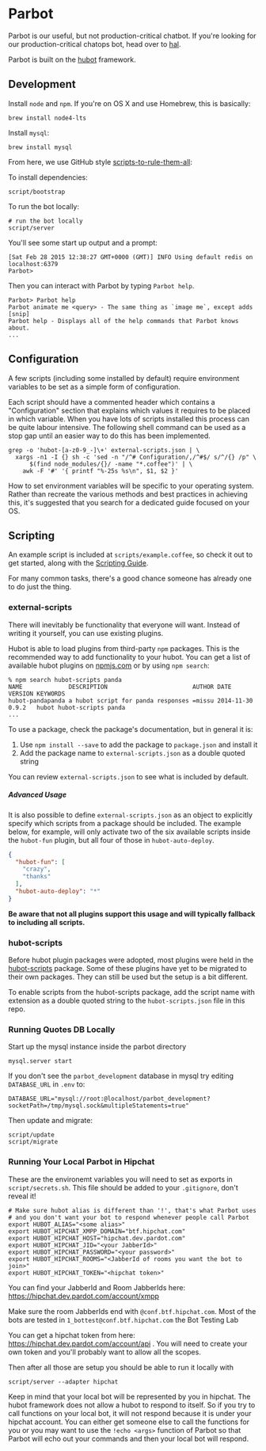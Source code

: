 # Parbot

Parbot is our useful, but not production-critical chatbot. If you're looking for
our production-critical chatops bot, head over to
[hal](https://git.dev.pardot.com/Pardot/hal).

Parbot is built on the [hubot](http://hubot.github.com) framework.

## Development

Install `node` and `npm`. If you're on OS X and use Homebrew, this is basically:

```
brew install node4-lts
```

Install `mysql`:

```
brew install mysql
```

From here, we use GitHub style
[scripts-to-rule-them-all](https://github.com/github/scripts-to-rule-them-all):

To install dependencies:

```
script/bootstrap
```

To run the bot locally:

```
# run the bot locally
script/server
```

You'll see some start up output and a prompt:

```
[Sat Feb 28 2015 12:38:27 GMT+0000 (GMT)] INFO Using default redis on localhost:6379
Parbot>
```

Then you can interact with Parbot by typing `Parbot help`.

```
Parbot> Parbot help
Parbot animate me <query> - The same thing as `image me`, except adds [snip]
Parbot help - Displays all of the help commands that Parbot knows about.
...
```

## Configuration

A few scripts (including some installed by default) require environment
variables to be set as a simple form of configuration.

Each script should have a commented header which contains a "Configuration"
section that explains which values it requires to be placed in which variable.
When you have lots of scripts installed this process can be quite labour
intensive. The following shell command can be used as a stop gap until an
easier way to do this has been implemented.

    grep -o 'hubot-[a-z0-9_-]\+' external-scripts.json | \
      xargs -n1 -I {} sh -c 'sed -n "/^# Configuration/,/^#$/ s/^/{} /p" \
          $(find node_modules/{}/ -name "*.coffee")' | \
        awk -F '#' '{ printf "%-25s %s\n", $1, $2 }'

How to set environment variables will be specific to your operating system.
Rather than recreate the various methods and best practices in achieving this,
it's suggested that you search for a dedicated guide focused on your OS.

## Scripting

An example script is included at `scripts/example.coffee`, so check it out to
get started, along with the [Scripting Guide](scripting-docs).

For many common tasks, there's a good chance someone has already one to do just
the thing.

[scripting-docs]: https://github.com/github/hubot/blob/master/docs/scripting.md

### external-scripts

There will inevitably be functionality that everyone will want. Instead of
writing it yourself, you can use existing plugins.

Hubot is able to load plugins from third-party `npm` packages. This is the
recommended way to add functionality to your hubot. You can get a list of
available hubot plugins on [npmjs.com](npmjs) or by using `npm search`:

    % npm search hubot-scripts panda
    NAME             DESCRIPTION                        AUTHOR DATE       VERSION KEYWORDS
    hubot-pandapanda a hubot script for panda responses =missu 2014-11-30 0.9.2   hubot hubot-scripts panda
    ...


To use a package, check the package's documentation, but in general it is:

1. Use `npm install --save` to add the package to `package.json` and install it
2. Add the package name to `external-scripts.json` as a double quoted string

You can review `external-scripts.json` to see what is included by default.

##### Advanced Usage

It is also possible to define `external-scripts.json` as an object to
explicitly specify which scripts from a package should be included. The example
below, for example, will only activate two of the six available scripts inside
the `hubot-fun` plugin, but all four of those in `hubot-auto-deploy`.

```json
{
  "hubot-fun": [
    "crazy",
    "thanks"
  ],
  "hubot-auto-deploy": "*"
}
```

**Be aware that not all plugins support this usage and will typically fallback
to including all scripts.**

[npmjs]: https://www.npmjs.com

### hubot-scripts

Before hubot plugin packages were adopted, most plugins were held in the
[hubot-scripts][hubot-scripts] package. Some of these plugins have yet to be
migrated to their own packages. They can still be used but the setup is a bit
different.

To enable scripts from the hubot-scripts package, add the script name with
extension as a double quoted string to the `hubot-scripts.json` file in this
repo.

[hubot-scripts]: https://github.com/github/hubot-scripts

### Running Quotes DB Locally

Start up the mysql instance inside the parbot directory

```
mysql.server start
```

If you don't see the `parbot_development` database in mysql try editing `DATABASE_URL` in `.env` to:

```
DATABASE_URL="mysql://root:@localhost/parbot_development?socketPath=/tmp/mysql.sock&multipleStatements=true"
```

Then update and migrate:

```
script/update
script/migrate
```

### Running Your Local Parbot in Hipchat

These are the environemt variables you will need to set as exports in `script/secrets.sh`.
This file should be added to your `.gitignore`, don't reveal it!

```
# Make sure hubot alias is different than '!', that's what Parbot uses
# and you don't want your bot to respond whenever people call Parbot
export HUBOT_ALIAS="<some alias>"
export HUBOT_HIPCHAT_XMPP_DOMAIN="btf.hipchat.com"
export HUBOT_HIPCHAT_HOST="hipchat.dev.pardot.com"
export HUBOT_HIPCHAT_JID="<your JabberId>"
export HUBOT_HIPCHAT_PASSWORD="<your password>"
export HUBOT_HIPCHAT_ROOMS="<JabberId of rooms you want the bot to join>"
export HUBOT_HIPCHAT_TOKEN="<hipchat token>"
```

You can find your JabberId and Room JabberIds here: https://hipchat.dev.pardot.com/account/xmpp

Make sure the room JabberIds end with `@conf.btf.hipchat.com`.
Most of the bots are tested in `1_bottest@conf.btf.hipchat.com` the Bot Testing Lab

You can get a hipchat token from here: https://hipchat.dev.pardot.com/account/api .
You will need to create your own token and you'll probably want to allow all the scopes.

Then after all those are setup you should be able to run it locally with

```
script/server --adapter hipchat
```

Keep in mind that your local bot will be represented by you in hipchat. The hubot framework does not allow a hubot to respond to itself. So if you try to call functions on your local bot, it will not respond because it is under your hipchat account. You can either get someone else to call the functions for you or you may want to use the `!echo <args>` function of Parbot so that Parbot will echo out your commands and then your local bot will respond.
